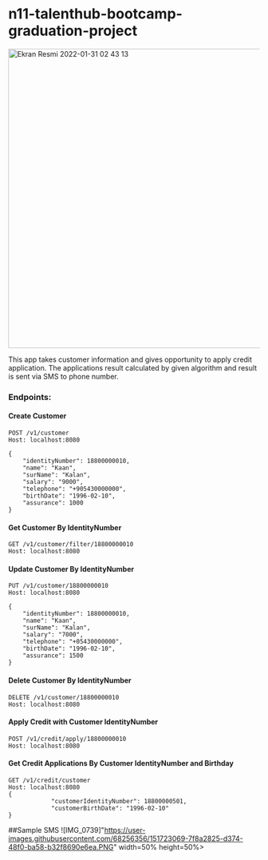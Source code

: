 # n11-talenthub-bootcamp-graduation-project

<img align="center" img width="600" alt="Ekran Resmi 2022-01-31 02 43 13" src="https://user-images.githubusercontent.com/68256356/151723187-70a46472-b2b3-48cb-b71f-eb736d6d10b2.png">


This app takes customer information and gives opportunity to apply credit application. The applications result calculated by given algorithm and result is sent via SMS to phone number.
### Endpoints:

#### Create Customer
````
POST /v1/customer 
Host: localhost:8080

{
    "identityNumber": 18800000010,
    "name": "Kaan",
    "surName": "Kalan",
    "salary": "9000",
    "telephone": "+905430000000",
    "birthDate": "1996-02-10",
    "assurance": 1000
}
````

#### Get Customer By IdentityNumber
````
GET /v1/customer/filter/18800000010 
Host: localhost:8080
````

#### Update Customer By IdentityNumber
````
PUT /v1/customer/18800000010
Host: localhost:8080

{
    "identityNumber": 18800000010,
    "name": "Kaan",
    "surName": "Kalan",
    "salary": "7000",
    "telephone": "+05430000000",
    "birthDate": "1996-02-10",
    "assurance": 1500
}
````

#### Delete Customer By IdentityNumber
````
DELETE /v1/customer/18800000010
Host: localhost:8080
````

#### Apply Credit with Customer IdentityNumber
````
POST /v1/credit/apply/18800000010
Host: localhost:8080
````

#### Get Credit Applications By Customer IdentityNumber and Birthday
````
GET /v1/credit/customer
Host: localhost:8080
{
            "customerIdentityNumber": 18800000501,
            "customerBirthDate": "1996-02-10"
}
````

##Sample SMS
![IMG_0739]"https://user-images.githubusercontent.com/68256356/151723069-7f8a2825-d374-48f0-ba58-b32f8690e6ea.PNG" width=50% height=50%>



